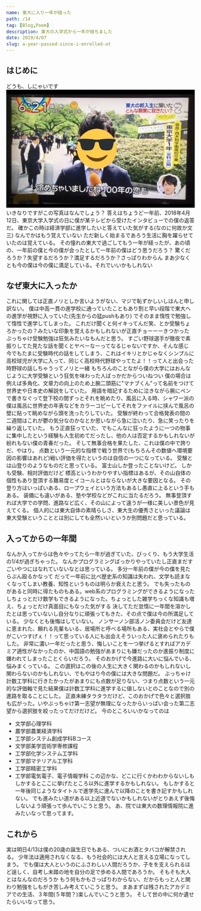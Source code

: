 ```yaml
---
name: 東大に入り一年が経った
path: /14
tag: [Blog,Poem]
description: 東大の入学式から一年が経ちました
date: 2019/4/07
slug: a-year-passed-since-i-enrolled-ut
---
```


## はじめに
どうも、しにゃいです
<img src="/static/15-1.jpeg" />
いきなりですがこの写真はなんでしょう？
答えはちょうど一年前、2018年4月12日、東京大学入学式の日に僕が某テレビから受けたインタビューでの僕の返答だ。
確かこの時は経済学部に進学したいと答えていた気がする(なのに何故か文三)
なんでかはもう覚えていない
ただ新しく始まるであろう生活に胸を躍らせていたのは覚えている。
その憧れの東大で過ごしてもう一年が経ったが、あの頃の、一年前の僕と今の僕が会ったとして一年前の僕はどう思うだろう？
驚くだろうか？失望するだろうか？満足するだろうか？さっぱりわからん
まあ少なくとも今の僕は今の僕に満足している。それでいいかもしれない
## なぜ東大に入ったか
これに関しては正直ノリとしか言いようがない、マジで恥ずかしいしほんと申し訳ない。
僕は中高一貫の進学校に通っていたこともあり割と早い段階で東大への進学が視野に入っていた(先生からの猛pushもあり)
でそのまま惰性で勉強して惰性で進学してしまった。
これだけ聞くと何イキってんだ笑、とか受験ちょろかったの？みたいな印象を覚えるかもしれないが正直チョーーーきつかった
ぶっちゃけ受験勉強は狂気みたいなもんだと思う。
すごい野球選手が徹夜で素振りしてた見たな話を聞くとヤベーなーってなるじゃないですか、そんな感じ
今でもたまに受験時代の話をしてしまう、これはイキリとかじゃなくシンプルに高校球児が大学に入って、同じく高校時代野球やってたよ！！って人と出会った時野球の話しちゃうってノリと一緒
もちろんのことながら僕の大学にはおんなじように大学受験という狂気を味わった人ばっかだからついねつい
僕の場合は例えば多角化、文章力の向上のため上腕二頭筋に"マナブくん"って名前をつけて世界史や日本史の解説をしていた。
用語を暗記するために泣きながら腕にペンで書きなぐって登下校の間ずっとそれを眺めたり、風呂に入る時、シャワー派の僕は風呂に世界史の年表などをカラーコピーしてそれをファイルに挟んで風呂の壁に貼って眺めながら頭を洗ったりしていた。
受験が終わって合格発表の間の二週間はこれが鬱の気分なのかなとか思いながら急に泣いたり、急に笑ったりを繰り返していた。
もう正直狂っていた、でもこんなに狂ったように一つの物事に集中したという経験も人生初めてだったし、他の人は否定するかもしれないが紛れもない僕の青春だった。
そして無事合格を果たした、これは僕の中で誇りだ、やはり。
点数という一元的な指標で戦う世界で(もちろんその数値へ環境要因の影響はあれど)戦い評価を得たというのは自信の一つになっている。
受験とは山登りのようなものだと思っている。
富士山しか登ったことないけど。
しかも受験、相対評価だけど
標高というわかりやすい指標はあるが、その山自体の個性もあり登頂する難易度とイコールとはならないが大きな要因となる。
その登り方はいっぱいある、ロープウェイという方法もあるし愚直に上るという手もある。
装備にも違いがある、塾や学校などがこれに当たるだろう。
無事登頂すれば大学での学問、進路など広く、その山によって違うが一様に美しい景色が見えてくる。
個人的には東大自体の素晴らしさ、東大生の優秀さといった議論は東大受験ということとは別にしても全然いいというか別問題だと思っている。
## 入ってからの一年間
なんか入ってからは色々やってたら一年が過ぎていた、びっくり、もう大学生活の1/4が過ぎちゃった。
なんかプログラミングばっかりやっていたし正直まだすごいやつにはなれていないなとは思っている。
多分一年前の僕が今の僕を見たらぶん殴るかなって
だって一年前に比べ歴史系の知識は失われ、文学も読まなくなってしまい教養、知性というものは明らか衰えたと思う。
でも失ったものがあると同時に得たものもある。web系のプログラミングができるようになったしちょっとだけ数学もできるようになった。ちょっとした雑学ちっくな知識も増え、ちょっとだけ真面目にもなった気がする
決してただ怠惰に一年間を溶かしたとは思っていないし自分なりに頑張ってもきた、その点で僕は今の所満足している。
少なくとも後悔はしていない。
ノンサーノン部活ノン委員会だけど友達に恵まれた、頼れる先輩もいる、居場所と呼べる場所もある、実社会とやらで僕がこいつすげぇ！！って思っている人にも出会えそういった人に褒められたりもした。
非常に濃い一年だったと思う、悔しいことを一つ挙げるとすればアカデミア適性がなかったのか、中国語の勉強があまりにも嫌だったのか進振り制度に嫌われてしまったことくらいだろう。
そのおかげで今進路に大いに悩んでいる、悩みまくっている。
この選択はこの後の人生に大きく関わるのかもしれないし関わらないのかもしれない、でもやはり今の僕には大きな問題だ。
ぶっちゃけ計数工学科に行きたかったがあまりにも点数が足りない、つまり点数という一元的な評価軸で見た結果僕は計数工学科に進学するに値しないとのことなので別の進路を取ることにした。
正直未練タラタラだけど、このおかげで色々と選択肢も広がった。いやぶっちゃけ第一志望が無理になったからいっぱい会った第二志望から選択肢を絞ったってだけだけど。
今のところいいかなってのは
* 文学部心理学科
* 農学部農業経済学科
* 工学部システム創成学科Bコース
* 文学部美学芸術学専修課程
* 工学部化学システム工学科
* 工学部マテリアル工学科
* 工学部精密工学科
* 工学部電気電子、電子情報学科
この辺かな、どこに行くかわわからないしもしかするとここに挙げたところ以外に進学するかもしれない。
もしかすると一年後同じようなタイトルで進学先に進んで以降のことを書き記すかもしれない。
でも進みたい道がある以上近道でないかもしれないがとりあえず後悔しないよう頑張って歩んでいこうと思う。
あ、院では東大の数理情報院に進みたいなって思ってます。
## これから
実は明日4/13は僕の20歳の誕生日でもある、ついにお酒とタバコが解禁される。
少年法は適用されなくなる、もう社会的には大人と言える立場になってしまう。
でも僕は大人というのにふさわしい人間だろうか、子をを支えられるほど逞しく、自考し未踏の地を自分の足で歩める人間であろうか。
そもそも大人とはなんなのだろうか
もう何もかもさっぱりわからない、だからもっと人と関わり勉強をしもがき苦しみ考えていこうと思う。
まあまずは残されたアカデミアでの生活、３年間(５年間？)楽しんでいこうと思う。
そして世の中に何か遺せたらいいなって思う。